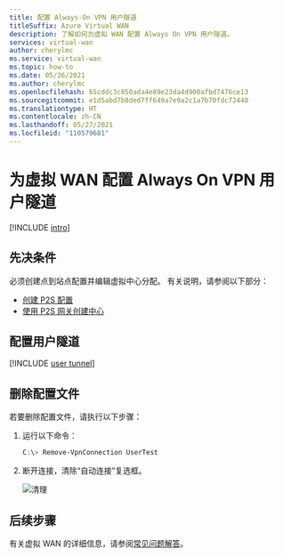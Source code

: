 ```yaml
---
title: 配置 Always-On VPN 用户隧道
titleSuffix: Azure Virtual WAN
description: 了解如何为虚拟 WAN 配置 Always On VPN 用户隧道。
services: virtual-wan
author: cherylmc
ms.service: virtual-wan
ms.topic: how-to
ms.date: 05/26/2021
ms.author: cherylmc
ms.openlocfilehash: 65cddc3c850ada4e89e23da4d900afbd7476ce13
ms.sourcegitcommit: e1d5abd7b8ded7ff649a7e9a2c1a7b70fdc72440
ms.translationtype: HT
ms.contentlocale: zh-CN
ms.lasthandoff: 05/27/2021
ms.locfileid: "110579681"
---
```

# <a name="configure-an-always-on-vpn-user-tunnel-for-virtual-wan"></a>为虚拟 WAN 配置 Always On VPN 用户隧道

[!INCLUDE [intro](../../includes/vpn-gateway-vwan-always-on-intro.md)]

## <a name="prerequisites"></a>先决条件

必须创建点到站点配置并编辑虚拟中心分配。 有关说明，请参阅以下部分：

* [创建 P2S 配置](virtual-wan-point-to-site-portal.md#p2sconfig)
* [使用 P2S 网关创建中心](virtual-wan-point-to-site-portal.md#hub)

## <a name="configure-a-user-tunnel"></a>配置用户隧道

[!INCLUDE [user tunnel](../../includes/vpn-gateway-vwan-always-on-user.md)]

## <a name="to-remove-a-profile"></a>删除配置文件

若要删除配置文件，请执行以下步骤：

1. 运行以下命令：

   ```powershell
   C:\> Remove-VpnConnection UserTest  
   ```

1. 断开连接，清除“自动连接”复选框。 

   ![清理](./media/howto-always-on-user-tunnel/disconnect.jpg)

## <a name="next-steps"></a>后续步骤

有关虚拟 WAN 的详细信息，请参阅[常见问题解答](virtual-wan-faq.md)。
